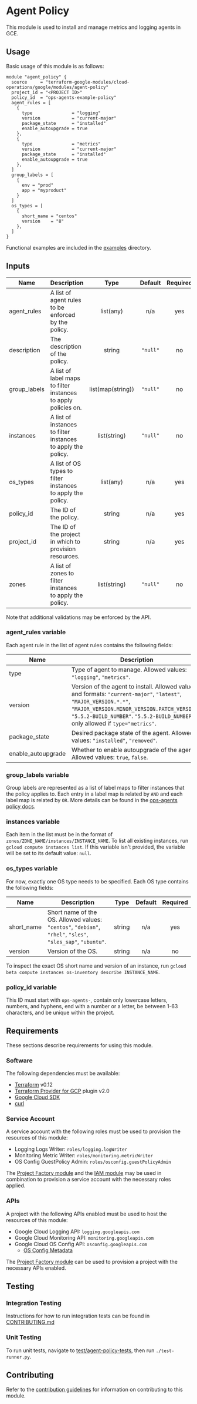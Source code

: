 # Agent Policy

This module is used to install and manage metrics and logging agents in GCE.

## Usage

Basic usage of this module is as follows:

```hcl
module "agent_policy" {
  source     = "terraform-google-modules/cloud-operations/google/modules/agent-policy"
  project_id = "<PROJECT ID>"
  policy_id  = "ops-agents-example-policy"
  agent_rules = [
    {
      type               = "logging"
      version            = "current-major"
      package_state      = "installed"
      enable_autoupgrade = true
    },
    {
      type               = "metrics"
      version            = "current-major"
      package_state      = "installed"
      enable_autoupgrade = true
    },
  ]
  group_labels = [
    {
      env = "prod"
      app = "myproduct"
    }
  ]
  os_types = [
    {
      short_name = "centos"
      version    = "8"
    },
  ]
}
```

Functional examples are included in the [examples](./../../examples) directory.

<!-- BEGINNING OF PRE-COMMIT-TERRAFORM DOCS HOOK -->
## Inputs

| Name | Description | Type | Default | Required |
|------|-------------|:----:|:-----:|:-----:|
| agent\_rules | A list of agent rules to be enforced by the policy. | list(any) | n/a | yes |
| description | The description of the policy. | string | `"null"` | no |
| group\_labels | A list of label maps to filter instances to apply policies on. | list(map(string)) | `"null"` | no |
| instances | A list of instances to filter instances to apply the policy. | list(string) | `"null"` | no |
| os\_types | A list of OS types to filter instances to apply the policy. | list(any) | n/a | yes |
| policy\_id | The ID of the policy. | string | n/a | yes |
| project\_id | The ID of the project in which to provision resources. | string | n/a | yes |
| zones | A list of zones to filter instances to apply the policy. | list(string) | `"null"` | no |

<!-- END OF PRE-COMMIT-TERRAFORM DOCS HOOK -->

Note that additional validations may be enforced by the API.

### agent_rules variable

Each agent rule in the list of agent rules contains the following fields:

| Name | Description | Type | Default | Required |
|------|-------------|:----:|:-----:|:-----:|
| type | Type of agent to manage. Allowed values: `"logging"`, `"metrics"`. | string | n/a | yes |
| version | Version of the agent to install. Allowed values and formats: `"current-major"`, `"latest"`, `"MAJOR_VERSION.*.*"`, `"MAJOR_VERSION.MINOR_VERSION.PATCH_VERSION"`, `"5.5.2-BUILD_NUMBER"`. `"5.5.2-BUILD_NUMBER"` is only allowed if `type="metrics"`. | string | `"current-major"` | no |
| package\_state | Desired package state of the agent. Allowed values: `"installed"`, `"removed"`. | object | `"installed"` | no |
| enable\_autoupgrade | Whether to enable autoupgrade of the agent. Allowed values: `true`, `false`. | list(string) | `true` | no |

### group_labels variable

Group labels are represented as a list of label maps to filter instances that the policy applies to. Each entry in a label map is related by `AND` and each label map is related by `OR`. More details can be found in the [ops-agents policy docs][ops-agents-policy-docs].

### instances variable

Each item in the list must be in the format of `zones/ZONE_NAME/instances/INSTANCE_NAME`. To list all existing instances, run `gcloud compute instances list`. If this variable isn't provided, the variable will be set to its default value: `null`.

### os_types variable

For now, exactly one OS type needs to be specified. Each OS type contains the following fields:

| Name | Description | Type | Default | Required |
|------|-------------|:----:|:-----:|:-----:|
| short_name | Short name of the OS. Allowed values: `"centos"`, `"debian"`, `"rhel"`, `"sles"`, `"sles_sap"`, `"ubuntu"`. | string | n/a | yes |
| version | Version of the OS. | string | n/a | no |

To inspect the exact OS short name and version of an instance, run `gcloud beta compute instances os-inventory describe INSTANCE_NAME`.

### policy_id variable

This ID must start with `ops-agents-`, contain only lowercase letters, numbers, and hyphens, end with a number or a letter, be between 1-63 characters, and be unique within the project.

## Requirements

These sections describe requirements for using this module.

### Software

The following dependencies must be available:

- [Terraform][terraform] v0.12
- [Terraform Provider for GCP][terraform-provider-gcp] plugin v2.0
- [Google Cloud SDK][google-cloud-sdk]
- [curl][curl]

### Service Account

A service account with the following roles must be used to provision
the resources of this module:

- Logging Logs Writer: `roles/logging.logWriter`
- Monitoring Metric Writer: `roles/monitoring.metricWriter`
- OS Config GuestPolicy Admin: `roles/osconfig.guestPolicyAdmin`

The [Project Factory module][project-factory-module] and the
[IAM module][iam-module] may be used in combination to provision a
service account with the necessary roles applied.

### APIs

A project with the following APIs enabled must be used to host the
resources of this module:

* Google Cloud Logging API: `logging.googleapis.com`
* Google Cloud Monitoring API: `monitoring.googleapis.com`
* Google Cloud OS Config API: `osconfig.googleapis.com`
    * [OS Config Metadata][os-config-metadata]

The [Project Factory module][project-factory-module] can be used to
provision a project with the necessary APIs enabled.

## Testing



### Integration Testing

Instructions for how to run integration tests can be found in [CONTRIBUTING.md](./../../CONTRIBUTING.md#integration-testing)

### Unit Testing

To run unit tests, navigate to [test/agent-policy-tests](./../../test/agent-policy-tests), then run `./test-runner.py`.

## Contributing

Refer to the [contribution guidelines](./../../CONTRIBUTING.md) for
information on contributing to this module.

[iam-module]: https://registry.terraform.io/modules/terraform-google-modules/iam/google
[project-factory-module]: https://registry.terraform.io/modules/terraform-google-modules/project-factory/google
[terraform-provider-gcp]: https://www.terraform.io/docs/providers/google/index.html
[terraform]: https://www.terraform.io/downloads.html
[curl]: https://curl.haxx.se
[google-cloud-sdk]: https://cloud.google.com/sdk/install
[os-config-metadata]: https://cloud.google.com/compute/docs/manage-os#enable-metadata
[ops-agents-policy-docs]: https://cloud.google.com/sdk/gcloud/reference/alpha/compute/instances/ops-agents/policies/create
